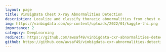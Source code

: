 ```yaml
---
layout: page
title: VinBigData Chest X-ray Abnormalities Detection
description: Localize and classify thoracic abnormalities from chest x-rays
img: https://vinbigdata.com/wp-content/uploads/2022/01/kaggle-thi.png
importance: 2
category: DeepLearning
redirect: https://github.com/awsaf49/vinbigdata-cxr-abnormalities-detection
github: https://github.com/awsaf49/vinbigdata-cxr-abnormalities-detection
---
```

